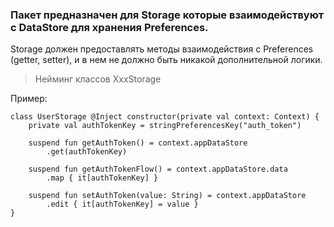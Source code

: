 ### Пакет предназначен для Storage которые взаимодействуют с DataStore для хранения Preferences. 
Storage должен предоставлять методы взаимодействия с Preferences (getter, setter), и в нем не должно
быть никакой дополнительной логики.
> Нейминг классов XxxStorage

Пример:
```
class UserStorage @Inject constructor(private val context: Context) {
    private val authTokenKey = stringPreferencesKey("auth_token")

    suspend fun getAuthToken() = context.appDataStore
        .get(authTokenKey)

    suspend fun getAuthTokenFlow() = context.appDataStore.data
        .map { it[authTokenKey] }

    suspend fun setAuthToken(value: String) = context.appDataStore
        .edit { it[authTokenKey] = value }
}
```
